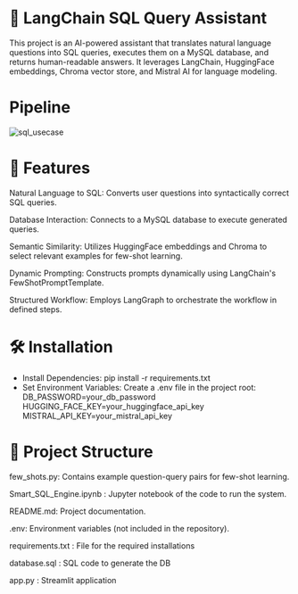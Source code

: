 # 🧠 LangChain SQL Query Assistant

This project is an AI-powered assistant that translates natural language questions into SQL queries, executes them on a MySQL database, and returns human-readable answers. It leverages LangChain, HuggingFace embeddings, Chroma vector store, and Mistral AI for language modeling.

# Pipeline
![sql_usecase](https://github.com/user-attachments/assets/3fa5ae04-8d6b-490e-be73-ce23ffae2c48)

# 📌 Features

Natural Language to SQL: Converts user questions into syntactically correct SQL queries.

Database Interaction: Connects to a MySQL database to execute generated queries.

Semantic Similarity: Utilizes HuggingFace embeddings and Chroma to select relevant examples for few-shot learning.

Dynamic Prompting: Constructs prompts dynamically using LangChain's FewShotPromptTemplate.

Structured Workflow: Employs LangGraph to orchestrate the workflow in defined steps.

# 🛠️ Installation 

- Install Dependencies: 
pip install -r requirements.txt
- Set Environment Variables:
Create a .env file in the project root:
  DB_PASSWORD=your_db_password
  HUGGING_FACE_KEY=your_huggingface_api_key
  MISTRAL_API_KEY=your_mistral_api_key

# 🧩 Project Structure

few_shots.py: Contains example question-query pairs for few-shot learning.

Smart_SQL_Engine.ipynb : Jupyter notebook of the code to run the system.

README.md: Project documentation.

.env: Environment variables (not included in the repository).

requirements.txt : File for the required installations 

database.sql : SQL code to generate the DB

app.py : Streamlit application





